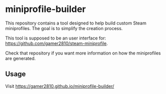 # miniprofile-builder

This repository contains a tool designed to help build custom Steam miniprofiles. The goal is to simplify the creation process.

This tool is supposed to be an user interface for: https://github.com/gamer2810/steam-miniprofile.

Check that repository if you want more information on how the miniprofiles are generated.

## Usage
Visit https://gamer2810.github.io/miniprofile-builder/
